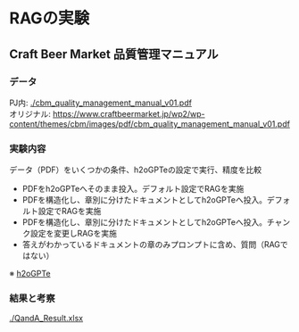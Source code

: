 # RAGの実験
## Craft Beer Market 品質管理マニュアル

### データ
PJ内: [./cbm_quality_management_manual_v01.pdf](./cbm_quality_management_manual_v01.pdf)  
オリジナル: https://www.craftbeermarket.jp/wp2/wp-content/themes/cbm/images/pdf/cbm_quality_management_manual_v01.pdf

### 実験内容
データ（PDF）をいくつかの条件、h2oGPTeの設定で実行、精度を比較
- PDFをh2oGPTeへそのまま投入。デフォルト設定でRAGを実施
- PDFを構造化し、章別に分けたドキュメントとしてh2oGPTeへ投入。デフォルト設定でRAGを実施
- PDFを構造化し、章別に分けたドキュメントとしてh2oGPTeへ投入。チャンク設定を変更しRAGを実施
- 答えがわかっているドキュメントの章のみプロンプトに含め、質問（RAGではない）

※ [h2oGPTe](https://docs.h2o.ai/enterprise-h2ogpte/)


### 結果と考察
[./QandA_Result.xlsx](./QandA_Result.xlsx)
